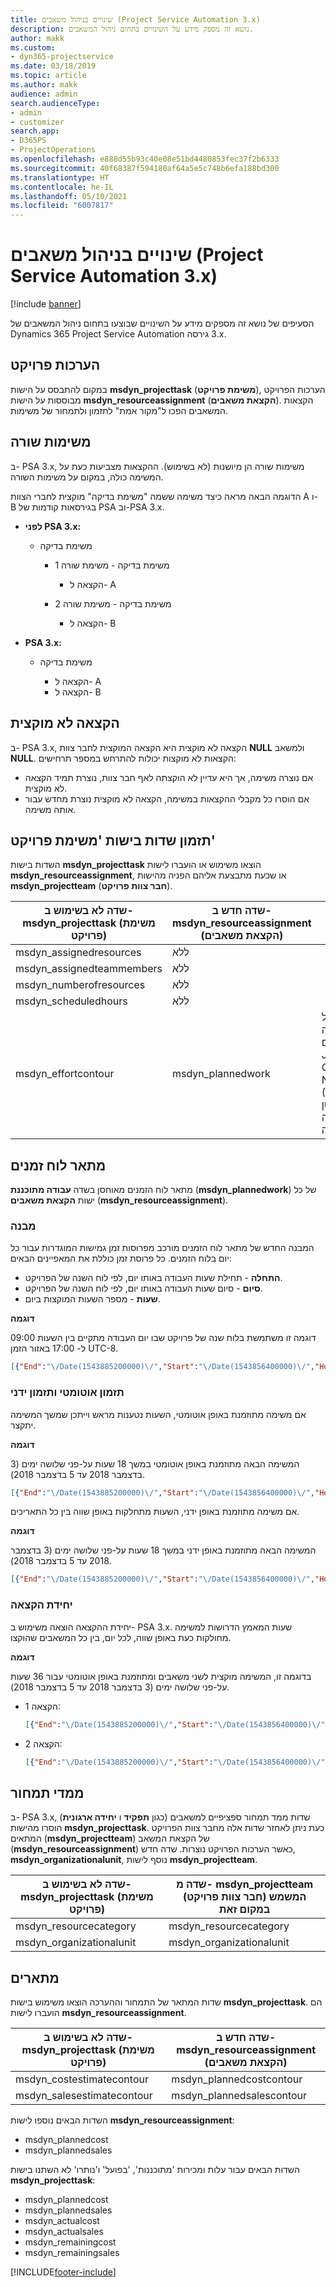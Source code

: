 ```yaml
---
title: שינויים בניהול משאבים (Project Service Automation 3.x)
description: נושא זה מספק מידע על השינויים בתחום ניהול המשאבים.
author: makk
ms.custom:
- dyn365-projectservice
ms.date: 03/18/2019
ms.topic: article
ms.author: makk
audience: admin
search.audienceType:
- admin
- customizer
search.app:
- D365PS
- ProjectOperations
ms.openlocfilehash: e888d55b93c40e08e51bd4480853fec37f2b6333
ms.sourcegitcommit: 40f68387f594180af64a5e5c748b6efa188bd300
ms.translationtype: HT
ms.contentlocale: he-IL
ms.lasthandoff: 05/10/2021
ms.locfileid: "6007817"
---
```

# <a name="resource-management-changes-project-service-automation-3x"></a>שינויים בניהול משאבים (Project Service Automation 3.x)

[!include [banner](../../includes/psa-now-project-operations.md)]

הסעיפים של נושא זה מספקים מידע על השינויים שבוצעו בתחום ניהול המשאבים של Dynamics 365 Project Service Automation גירסה ‎3.x.

## <a name="project-estimates"></a>הערכות פרויקט

במקום להתבסס על הישות **msdyn\_projecttask** (**משימת פרויקט‬**), הערכות הפרויקט מבוססות על הישות **msdyn\_resourceassignment** (**הקצאת משאבים‬**). הקצאות המשאבים הפכו ל"מקור אמת" לתזמון ולתמחור של משימות.

## <a name="line-tasks"></a>משימות שורה

ב- PSA 3.x, משימות שורה הן מיושנות (לא בשימוש). ההקצאות מצביעות כעת על המשימה כולה, במקום על משימות השורה.

הדוגמה הבאה מראה כיצד משימה ששמה "משימת בדיקה" מוקצית לחברי הצוות A ו- B בגירסאות קודמות של PSA וב-PSA 3.x.

- **לפני PSA 3.x:**

    - משימת בדיקה

        - משימת בדיקה - משימת שורה 1

            - הקצאה ל- A

        - משימת בדיקה - משימת שורה 2

            - הקצאה ל- B

- **PSA 3.x:**

    - משימת בדיקה

        - הקצאה ל- A
        - הקצאה ל- B

## <a name="unassigned-assignment"></a>הקצאה לא מוקצית

ב- PSA 3.x, הקצאה לא מוקצית היא הקצאה המוקצית לחבר צוות **NULL** ולמשאב **NULL**. הקצאות לא מוקצות יכולות להתרחש במספר תרחישים:

- אם נוצרה משימה, אך היא עדיין לא הוקצתה לאף חבר צוות, נוצרת תמיד הקצאה לא מוקצית. 
- אם הוסרו כל מקבלי ההקצאות במשימה, הקצאה לא מוקצית נוצרת מחדש עבור אותה משימה.

## <a name="scheduling-fields-on-the-project-task-entity"></a>תזמון שדות בישות 'משימת פרויקט'

השדות בישות **msdyn\_projecttask** הוצאו משימוש או הועברו לישות **msdyn\_resourceassignment**, או שכעת מתבצעת אליהם הפניה מהישות **msdyn\_projectteam** (**חבר צוות פרויקט**).

| שדה לא בשימוש ב- msdyn\_projecttask (משימת פרויקט) | שדה חדש ב- msdyn\_resourceassignment (הקצאת משאבים) | הערה |
|---|---|---|
| msdyn\_assignedresources | ללא | |
| msdyn\_assignedteammembers | ללא | |
| msdyn\_numberofresources | ללא | |
| msdyn\_scheduledhours | ללא | |
| msdyn\_effortcontour | msdyn\_plannedwork | התבנית של מבנה הנתונים JavaScript Object Notation ‏(JSON) המאוחסן בשדה שונתה. |

## <a name="schedule-contour"></a>מתאר לוח זמנים

מתאר לוח הזמנים מאוחסן בשדה **עבודה מתוכננת‬** (**msdyn\_plannedwork**) של כל ישות **הקצאת משאבים** (**msdyn\_resourceassignment**).

### <a name="structure"></a>מבנה

המבנה החדש של מתאר לוח הזמנים מורכב מפרוסות זמן גמישות המוגדרות עבור כל יום בלוח הזמנים. כל פרוסת זמן כוללת את המאפיינים הבאים:

- **התחלה** - תחילת שעות העבודה באותו יום, לפי לוח השנה של הפרויקט.
- **סיום** - סיום שעות העבודה באותו יום, לפי לוח השנה של הפרויקט.
- **שעות** - מספר השעות המוקצות ביום.

**דוגמה**

דוגמה זו משתמשת בלוח שנה של פרויקט שבו יום העבודה מתקיים בין השעות 09:00 ל- 17:00 באזור הזמן UTC-8.

```json
[{"End":"\/Date(1543885200000)\/","Start":"\/Date(1543856400000)\/","Hours":8},{"End":"\/Date(1543971600000)\/","Start":"\/Date(1543942800000)\/","Hours":8},{"End":"\/Date(1544058000000)\/","Start":"\/Date(1544029200000)\/","Hours":2}]
```

### <a name="auto-scheduling-and-manual-scheduling"></a>תזמון אוטומטי ותזמון ידני

אם משימה מתוזמנת באופן אוטומטי, השעות נטענות מראש וייתכן שמשך המשימה יתקצר.

**דוגמה**

המשימה הבאה מתוזמנת באופן אוטומטי במשך 18 שעות על-פני שלושה ימים (3 בדצמבר 2018 עד 5 בדצמבר 2018).

```json
[{"End":"\/Date(1543885200000)\/","Start":"\/Date(1543856400000)\/","Hours":8},{"End":"\/Date(1543971600000)\/","Start":"\/Date(1543942800000)\/","Hours":8},{"End":"\/Date(1544058000000)\/","Start":"\/Date(1544029200000)\/","Hours":2}]
```

אם משימה מתוזמנת באופן ידני, השעות מתחלקות באופן שווה בין כל התאריכים.

**דוגמה**

המשימה הבאה מתוזמנת באופן ידני במשך 18 שעות על-פני שלושה ימים (3 בדצמבר 2018 עד 5 בדצמבר 2018).

```json
[{"End":"\/Date(1543885200000)\/","Start":"\/Date(1543856400000)\/","Hours":6},{"End":"\/Date(1543971600000)\/","Start":"\/Date(1543942800000)\/","Hours":6},{"End":"\/Date(1544058000000)\/","Start":"\/Date(1544029200000)\/","Hours":6}]
```

### <a name="assignment-unit"></a>יחידת הקצאה

יחידת ההקצאה הוצאה משימוש ב- PSA 3.x. שעות המאמץ הדרושות למשימה מחולקות כעת באופן שווה, לכל יום, בין כל המשאבים שהוקצו.

**דוגמה**

בדוגמה זו, המשימה מוקצית לשני משאבים ומתוזמנת באופן אוטומטי עבור 36 שעות על-פני שלושה ימים (3 בדצמבר 2018 עד 5 בדצמבר 2018).

- הקצאה 1:

    ```json
    [{"End":"\/Date(1543885200000)\/","Start":"\/Date(1543856400000)\/","Hours":8},{"End":"\/Date(1543971600000)\/","Start":"\/Date(1543942800000)\/","Hours":8},{"End":"\/Date(1544058000000)\/","Start":"\/Date(1544029200000)\/","Hours":2}]
    ```

- הקצאה 2:

    ```json
    [{"End":"\/Date(1543885200000)\/","Start":"\/Date(1543856400000)\/","Hours":8},{"End":"\/Date(1543971600000)\/","Start":"\/Date(1543942800000)\/","Hours":8},{"End":"\/Date(1544058000000)\/","Start":"\/Date(1544029200000)\/","Hours":2}]
    ```

## <a name="pricing-dimensions"></a>ממדי תמחור

ב- PSA 3.x, שדות ממד תמחור ספציפיים למשאבים (כגון **תפקיד** ו **יחידה ארגונית**) הוסרו מהישות **msdyn‎\_projecttask‎**. כעת ניתן לאחזר שדות אלה מחבר צוות הפרויקט המתאים (**msdyn\_projectteam**) של הקצאת המשאב (**msdyn\_resourceassignment**) כאשר הערכות הפרויקט נוצרות. שדה חדש, **msdyn\_organizationalunit**, נוסף לישות **msdyn\_projectteam**.

| שדה לא בשימוש ב- msdyn\_projecttask (משימת פרויקט) | שדה מ- msdyn\_projectteam (חבר צוות פרויקט) המשמש במקום זאת |
|---|---|
| msdyn\_resourcecategory | msdyn\_resourcecategory |
| msdyn\_organizationalunit | msdyn\_organizationalunit |

## <a name="contours"></a>מתארים

שדות המתאר של התמחור וההערכה הוצאו משימוש בישות **msdyn\_projecttask**. הם הועברו לישות **msdyn\_resourceassignment**.

| שדה לא בשימוש ב- msdyn\_projecttask (משימת פרויקט) | שדה חדש ב- msdyn\_resourceassignment (הקצאת משאבים) |
|---|---|
| msdyn\_costestimatecontour | msdyn\_plannedcostcontour |
| msdyn\_salesestimatecontour | msdyn\_plannedsalescontour |

השדות הבאים נוספו לישות **msdyn\_resourceassignment**:

* msdyn\_plannedcost
* msdyn\_plannedsales

השדות הבאים עבור עלות ומכירות 'מתוכננות', 'בפועל' ו'נותרו' לא השתנו בישות **msdyn\_projecttask**:

* msdyn\_plannedcost
* msdyn\_plannedsales
* msdyn\_actualcost
* msdyn\_actualsales
* msdyn\_remainingcost
* msdyn\_remainingsales


[!INCLUDE[footer-include](../../includes/footer-banner.md)]